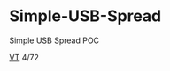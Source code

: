 # Simple-USB-Spread
Simple USB Spread POC

[VT](https://www.virustotal.com/gui/file/dd33dcf283ed34d2e92e9e612480973611e823d0a1c2e61c226ec12c4515e135?nocache=1) 4/72
